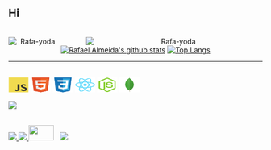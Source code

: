 <h2>Hi</h2>


 <div align="center" >
 <div style = "display: inline_block"> <br>
  <img width ="100px" align = "left" alt = "Rafa-yoda" src = "https://c.tenor.com/zKFhQIIppYYAAAAi/rick-rick-and-morty.gif">
 </div>
 <img width ="350px" align = "right" alt = "Rafa-yoda" src = "https://c.tenor.com/H2mK_NOHBh8AAAAi/rick-and.gif">

[![Rafael Almeida's github stats](https://github-readme-stats.vercel.app/api?username=rafaalmeida1&show_icons=true&layout=compact&title_color=fff&text_color=fff&icon_color=79ff97&bg_color=0d0d0d)](https://github.com/anuraghazra/github-readme-stats)
[![Top Langs](https://github-readme-stats.vercel.app/api/top-langs/?username=rafaalmeida1&layout=compact&title_color=fff&text_color=fff&icon_color=79ff97&bg_color=0d0d0d)](https://github.com/anuraghazra/github-readme-stats)
</div>

 <hr> 
<div style = "display: inline_block"> <br>
  
  <img align="center" alt="Rafa-Js" height="30" width="40" src="https://raw.githubusercontent.com/devicons/devicon/master/icons/javascript/javascript-original.svg">
  <img align="center" alt="Rafa-Js" height="30" width="40" src="https://raw.githubusercontent.com/devicons/devicon/master/icons/html5/html5-original.svg">
  <img align="center" alt="Rafa-Js" height="30" width="40" src="https://raw.githubusercontent.com/devicons/devicon/master/icons/css3/css3-original.svg">
  <img align="center" alt="Rafa-Js" height="30" width="40" src="https://raw.githubusercontent.com/devicons/devicon/master/icons/react/react-original.svg">
  <img align="center" alt="Rafa-Js" height="30" width="40" src="https://raw.githubusercontent.com/devicons/devicon/master/icons/nodejs/nodejs-original.svg">
  <img align="center" alt="Rafa-Js" height="30" width="40" src="https://raw.githubusercontent.com/devicons/devicon/master/icons/mongodb/mongodb-original.svg">
  <div style = "display: inline_block"> <br>
     <a href="https://github-readme-stats.vercel.app/api/wakatime?username=rafaalmeida1%22%3E">
      <img "align="left" src="https://github-readme-stats.vercel.app/api/wakatime?         username=rafaalmeida1&layout=compact&title_color=fff&text_color=fff&icon_color=79ff97&bg_color=0d0d0d" />
     </a>
  </div>
</div>
  
  ##
 
<div> 
  <a href="https://instagram.com/rafa_aipapai" target="_blank"> <img width = "100px"src = "https://img.shields.io/badge/-Instagram-%23E4405F?style=for-the- emblema & logo = instagram & logoColor = white "target =" _ blank "> </a>
  <a href = "mailto:rafaempresarial312@gmail.com"> <img width = "90px" src = "https://img.shields.io/badge/Gmail-D14836?style=for-the-badge&logo=gmail&logoColor=white target = "_ blank"> </a>
   <a href="https://www.beecrowd.com.br/judge/pt/profile/623222"><img width="50" height="30" src="https://user-images.githubusercontent.com/71566094/153079503-56b4352f-a69e-41ff-ac60-b0c6505e1f94.png" target="_blank"></a>
   &nbsp;
  <a href="https://www.linkedin.com/in/rafael-henrique-silva-de-almeida-a396bb22b/" target="_blank"><img src="https://img.shields.io/badge/-LinkedIn-%230077B5?style=for-the-badge&logo=linkedin&logoColor=white" target="_blank"></a> 
</div>
